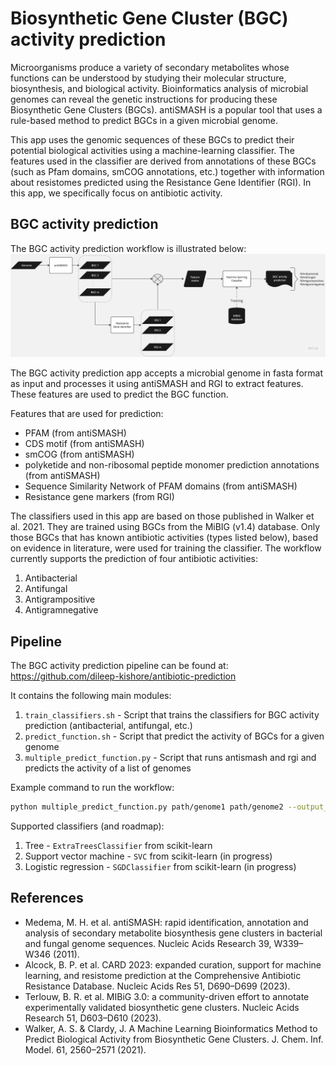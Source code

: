 # Biosynthetic Gene Cluster (BGC) activity prediction

Microorganisms produce a variety of secondary metabolites whose functions can be understood by studying their molecular structure, biosynthesis, and biological activity. Bioinformatics analysis of microbial genomes can reveal the genetic instructions for producing these Biosynthetic Gene Clusters (BGCs). antiSMASH is a popular tool that uses a rule-based method to predict BGCs in a given microbial genome. 

This app uses the genomic sequences of these BGCs to predict their potential biological activities using a machine-learning classifier. The features used in the classifier are derived from annotations of these BGCs (such as Pfam domains, smCOG annotations, etc.) together with information about resistomes predicted using the Resistance Gene Identifier (RGI). In this app, we specifically focus on antibiotic activity.

## BGC activity prediction

The BGC activity prediction workflow is illustrated below:
![Workflow](https://github.com/dileep-kishore/antibiotic-prediction/blob/main/assets/workflow.jpg?raw=true)

The BGC activity prediction app accepts a microbial genome in fasta format as input and processes it using antiSMASH and RGI to extract features. These features are used to predict the BGC function.

Features that are used for prediction:
- PFAM (from antiSMASH)
- CDS motif (from antiSMASH)
- smCOG (from antiSMASH)
- polyketide and non-ribosomal peptide monomer prediction annotations (from antiSMASH)
- Sequence Similarity Network of PFAM domains (from antiSMASH)
- Resistance gene markers (from RGI)

The classifiers used in this app are based on those published in Walker et al. 2021. They are trained using BGCs from the MiBIG (v1.4) database. Only those BGCs that has known antibiotic activities (types listed below), based on evidence in literature, were used for training the classifier. The workflow currently supports the prediction of four antibiotic activities:
1. Antibacterial
2. Antifungal
3. Antigrampositive
4. Antigramnegative

## Pipeline

The BGC activity prediction pipeline can be found at: https://github.com/dileep-kishore/antibiotic-prediction

It contains the following main modules:
1. `train_classifiers.sh` - Script that trains the classifiers for BGC activity prediction (antibacterial, antifungal, etc.)
2. `predict_function.sh` - Script that predict the activity of BGCs for a given genome
3. `multiple_predict_function.py` - Script that runs antismash and rgi and predicts the activity of a list of genomes

Example command to run the workflow:
```bash
python multiple_predict_function.py path/genome1 path/genome2 --output_dir outputs --no_SSN True
```

Supported classifiers (and roadmap):
1. Tree - `ExtraTreesClassifier` from scikit-learn
2. Support vector machine - `SVC` from scikit-learn (in progress)
3. Logistic regression - `SGDClassifier` from scikit-learn (in progress)

## References

- Medema, M. H. et al. antiSMASH: rapid identification, annotation and analysis of secondary metabolite biosynthesis gene clusters in bacterial and fungal genome sequences. Nucleic Acids Research 39, W339–W346 (2011).
- Alcock, B. P. et al. CARD 2023: expanded curation, support for machine learning, and resistome prediction at the Comprehensive Antibiotic Resistance Database. Nucleic Acids Res 51, D690–D699 (2023).
- Terlouw, B. R. et al. MIBiG 3.0: a community-driven effort to annotate experimentally validated biosynthetic gene clusters. Nucleic Acids Research 51, D603–D610 (2023).
- Walker, A. S. & Clardy, J. A Machine Learning Bioinformatics Method to Predict Biological Activity from Biosynthetic Gene Clusters. J. Chem. Inf. Model. 61, 2560–2571 (2021).

